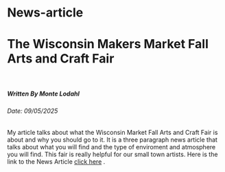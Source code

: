 # News-article
<!DOCTYPE html>
<html lang="en-US">
    <head>
       <h1> The Wisconsin Makers Market Fall Arts and Craft Fair</h1>
        <meta charset="UTF-8">
        <meta name="viewport" content="width=device-width, initial-scale=1.0">
        <meta name="keywords" content="Arts, Craft, Wisconsin">
    </head>
<body>
    <br/>
    <h5>Written By Monte Lodahl</h5>
    <h6>Date: 09/05/2025</h6>
</body>
<body>
    <p>My article talks about what the Wisconsin Market Fall Arts and Craft Fair is about and why you should go to it. It is a three paragraph news article that talks about what you will find and the type of enviroment and atmosphere you will find. This fair is really helpful for our small town artists. Here is the link to the News Article <a href="https://potatoman-ai.github.io/News-article1/">click here</a> .</p>
</body>
</html>
